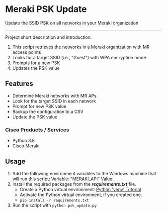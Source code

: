 # Meraki PSK Update

Update the SSID PSK on all networks in your Meraki organization

---

Project short description and introduction.

1. This script retrieves the networks in a Meraki organization with MR access points
2. Looks for a target SSID (i.e., "Guest") with WPA encryption mode
3. Prompts for a new PSK
4. Updates the PSK value

## Features

- Determine Meraki networks with MR APs
- Look for the target SSID in each network
- Prompt for new PSK value
- Backup the configuration to a CSV
- Update the PSK value

### Cisco Products / Services

- Python 3.8
- Cisco Meraki

## Usage

1. Add the following environment variables to the Windows machine that will run this script:
   Variable: "MERAKI_API"
   Value: <Your Meraki Dashboard API key>
2. Install the required packages from the **_requirements.txt_** file.
   - Create a Python virtual environment: [Python 'venv' Tutorial](https://docs.python.org/3/tutorial/venv.html)
   - Activate the Python virtual environment, if you created one.
   - `pip install -r requirements.txt`
3. Run the script with `python psk_update.py`
